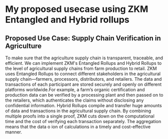 # **My proposed usecase using ZKM Entangled and Hybrid rollups**
## Proposed Use Case: Supply Chain Verification in Agriculture 
To make sure that the agriculture supply chain is transparent, traceable, and efficient. We can implement ZKM's Entangled Rollups and Hybrid Rollups to the level of agricultural supply chains from farm production to retail.
ZKM uses Entangled Rollups to connect different stakeholders in the agricultural supply chain—farmers, processors, distributors, and retailers. The data and transactions of each participant are stored securely and openly on different platforms worldwide.For example, a farm’s organic certification and production data can be verified by a processing plant and then passed on to the retailers, which authenticates the claims without disclosing any confidential information.
Hybrid Rollups compile and transfer huge amounts of data and transactions in the agricultural supply chain. By combining multiple proofs into a single proof, ZKM cuts down on the computational time and the cost of verifying each transaction separately.  The aggregation means that the data o
ion of calculations in a timely and cost-effective manner.
